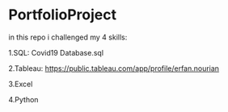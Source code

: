 # PortfolioProject
in this repo i challenged my 4 skills:

1.SQL: Covid19 Database.sql

2.Tableau: https://public.tableau.com/app/profile/erfan.nourian

3.Excel

4.Python

